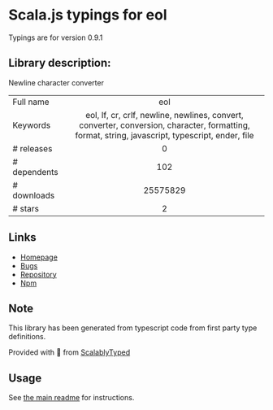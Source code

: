 
# Scala.js typings for eol

Typings are for version 0.9.1

## Library description:
Newline character converter

|                    |                 |
| ------------------ | :-------------: |
| Full name          | eol |
| Keywords           | eol, lf, cr, crlf, newline, newlines, convert, converter, conversion, character, formatting, format, string, javascript, typescript, ender, file |
| # releases         | 0 |
| # dependents       | 102 |
| # downloads        | 25575829 |
| # stars            | 2 |

## Links
- [Homepage](https://github.com/ryanve/eol)
- [Bugs](https://github.com/ryanve/eol/issues)
- [Repository](https://github.com/ryanve/eol)
- [Npm](https://www.npmjs.com/package/eol)
    


## Note
This library has been generated from typescript code from first party type definitions.

Provided with :purple_heart: from [ScalablyTyped](https://github.com/oyvindberg/ScalablyTyped)

## Usage
See [the main readme](../../readme.md) for instructions.


